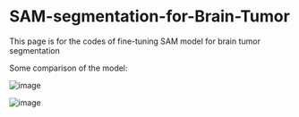 # SAM-segmentation-for-Brain-Tumor

This page is for the codes of fine-tuning SAM model for brain tumor segmentation

Some comparison of the model:

![image](https://github.com/mohp1-data/SAM-segmentation-for-Brain-Tumor/assets/67371172/f010e159-7d55-4cea-9227-135d91bdc572)


![image](https://github.com/mohp1-data/SAM-segmentation-for-Brain-Tumor/assets/67371172/f46000f8-3e90-46e5-a177-4e9381ab4979)

